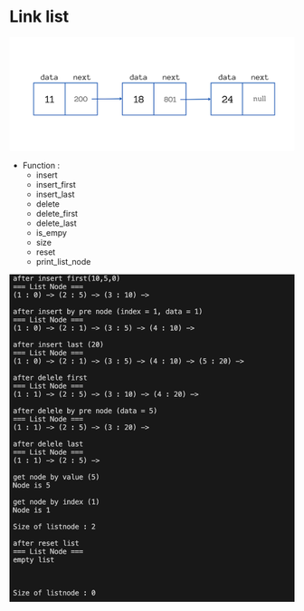# Link list

![image](./linked_list.png)

- Function :
    - insert
    - insert_first
    - insert_last
    - delete
    - delete_first
    - delete_last
    - is_empy
    - size
    - reset
    - print_list_node

![image](./result.png)
